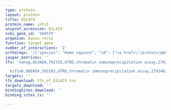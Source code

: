 ```yaml
---
type: protein
layout: protein
title: Q1LXC9
protein_name: ints3
uniprot_accession: Q1LXC9
ncbi_gene_id: '560575'
organism: Danio rerio
function: target gene
number_of_interactions: '2'
orthologs: '[{"species": "Homo sapiens", "id": ["<a href=\"/protein/q68e01\">Q68E01</a>"]}, {"species": "Mus musculus", "id": ["<a href=\"/protein/q7tpd0\">Q7TPD0</a>"]}, {"species": "Rattus norvegicus", "id": ["<a href=\"/protein/d3zut9\">D3ZUT9</a>"]}, {"species": "Drosophila melanogaster", "id": ["<a href=\"/protein/q7pls8\">Q7PLS8</a>"]}, {"species": "Caenorhabditis elegans", "id": ["<a href=\"/protein/w6rqy9\">W6RQY9</a>"]}]'
jaspar_matrices: ''
tfs: 'nanog,A5JNG8,792333,GTRD,chromatin immunoprecipitation assay,27924024%5Buid%5D,No

  hif1ab,Q6EHI4,393202,GTRD,chromatin immunoprecipitation assay,27924024%5Buid%5D,No'
targets: ''
tfs_download: tfs_of_Q1LXC9.tsv
targets_download: ''
bindingSites_download: ''
binding_sites_ls: ''

---
```

